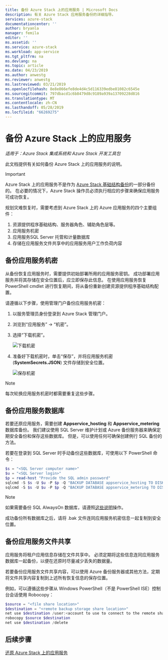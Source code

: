 ```yaml
---
title: 备份 Azure Stack 上的应用服务 | Microsoft Docs
description: 有关 Azure Stack 应用服务备份的详细指导。
services: azure-stack
documentationcenter: ''
author: bryanla
manager: femila
editor: ''
ms.assetid: ''
ms.service: azure-stack
ms.workload: app-service
ms.tgt_pltfrm: na
ms.devlang: na
ms.topic: article
ms.date: 04/23/2019
ms.author: anwestg
ms.reviewer: anwestg
ms.lastreviewed: 03/21/2019
ms.openlocfilehash: 8e8e866efe8de4d4c5d116339edbe81082c6545e
ms.sourcegitcommit: 797dbacd1c6b8479d8c9189a939a13709228d816
ms.translationtype: MT
ms.contentlocale: zh-CN
ms.lasthandoff: 05/28/2019
ms.locfileid: "66269275"
---
```

# <a name="back-up-app-service-on-azure-stack"></a>备份 Azure Stack 上的应用服务

*适用于：Azure Stack 集成系统和 Azure Stack 开发工具包*  

此文档提供有关如何备份 Azure Stack 上的应用服务的说明。

> [!IMPORTANT]
> Azure Stack 上的应用服务不是作为 [Azure Stack 基础结构备份](azure-stack-backup-infrastructure-backup.md)的一部分备份的。 在必要的情况下，Azure Stack 操作员必须执行相应的步骤来确保应用服务可成功恢复。

规划灾难恢复时，需要考虑到 Azure Stack 上的 Azure 应用服务的四个主要组件：
1. 资源提供程序基础结构、服务器角色、辅助角色层等。 
2. 应用服务机密
3. 应用服务SQL Server 托管和计量数据库
4. 存储在应用服务文件共享中的应用服务用户工作负荷内容   

## <a name="back-up-app-service-secrets"></a>备份应用服务机密
从备份恢复应用服务时，需要提供初始部署所用的应用服务密钥。 成功部署应用服务并将其存储在安全位置后，应立即保存此信息。 在使用应用服务恢复 PowerShell cmdlet 进行恢复期间，将从备份重新创建资源提供程序基础结构配置。

请遵循以下步骤，使用管理门户备份应用服务机密： 

1. 以服务管理员身份登录到 Azure Stack 管理门户。

2. 浏览到“应用服务” -> “机密”。   

3. 选择“下载机密”。 

   ![下载机密](./media/app-service-back-up/download-secrets.png)

4. 准备好下载机密时，单击“保存”，并将应用服务机密 (**SystemSecrets.JSON**) 文件存储到安全位置。  

   ![保存机密](./media/app-service-back-up/save-secrets.png)

> [!NOTE]
> 每次轮换应用服务机密时都需要重复这些步骤。

## <a name="back-up-the-app-service-databases"></a>备份应用服务数据库
若要还原应用服务，需要创建 **Appservice_hosting** 和 **Appservice_metering** 数据库备份。 我们建议使用 SQL Server 维护计划或 Azure 备份服务器来确保定期安全备份和保存这些数据库。 但是，可以使用任何可确保创建例行 SQL 备份的方法。

若要在登录到 SQL Server 时手动备份这些数据库，可使用以下 PowerShell 命令：

  ```powershell
  $s = "<SQL Server computer name>"
  $u = "<SQL Server login>" 
  $p = read-host "Provide the SQL admin password"
  sqlcmd -S $s -U $u -P $p -Q "BACKUP DATABASE appservice_hosting TO DISK = '<path>\hosting.bak'"
  sqlcmd -S $s -U $u -P $p -Q "BACKUP DATABASE appservice_metering TO DISK = '<path>\metering.bak'"
  ```

> [!NOTE]
> 如果需要备份 SQL AlwaysOn 数据库，请遵照[这些说明](https://docs.microsoft.com/sql/database-engine/availability-groups/windows/configure-backup-on-availability-replicas-sql-server?view=sql-server-2017)操作。 

成功备份所有数据库之后，请将 .bak 文件连同应用服务机密信息一起复制到安全位置。

## <a name="back-up-the-app-service-file-share"></a>备份应用服务文件共享
应用服务将租户应用信息存储在文件共享中。 必须定期将这些信息连同应用服务数据库一起备份，以便在还原时尽量减少丢失的数据量。 

若要备份应用服务文件共享内容，可以使用 Azure 备份服务器或其他方法，定期将文件共享内容复制到上述所有恢复信息的保存位置。 

例如，可以遵循这些步骤从 Windows PowerShell（不是 PowerShell ISE）控制台会话使用 Robocopy：

```powershell
$source = "<file share location>"
$destination = "<remote backup storage share location>"
net use $destination /user:<account to use to connect to the remote share in the format of domain\username> *
robocopy $source $destination
net use $destination /delete
```

## <a name="next-steps"></a>后续步骤
[还原 Azure Stack 上的应用服务](app-service-recover.md)